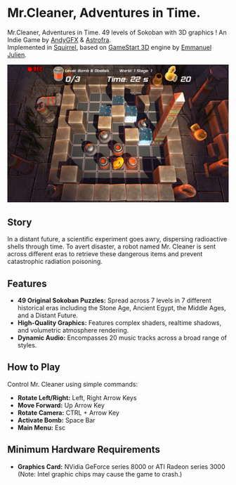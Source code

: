 # Mr.Cleaner, Adventures in Time.

Mr.Cleaner, Adventures in Time. 49 levels of Sokoban with 3D graphics ! An Indie Game by [AndyGFX](https://github.com/AndyGFX) &amp; [Astrofra](https://github.com/astrofra). <br>
Implemented in [Squirrel](https://github.com/albertodemichelis/squirrel), based on [GameStart 3D](https://www.youtube.com/@GameStart3D/videos) engine by [Emmanuel Julien](https://github.com/ejulien/).

![screenshot](img/screen_04.jpg)


## Story

In a distant future, a scientific experiment goes awry, dispersing radioactive shells through time. To avert disaster, a robot named Mr. Cleaner is sent across different eras to retrieve these dangerous items and prevent catastrophic radiation poisoning.

## Features

- **49 Original Sokoban Puzzles:** Spread across 7 levels in 7 different historical eras including the Stone Age, Ancient Egypt, the Middle Ages, and a Distant Future.
- **High-Quality Graphics:** Features complex shaders, realtime shadows, and volumetric atmosphere rendering.
- **Dynamic Audio:** Encompasses 20 music tracks across a broad range of styles.

## How to Play

Control Mr. Cleaner using simple commands:
- **Rotate Left/Right:** Left, Right Arrow Keys
- **Move Forward:** Up Arrow Key
- **Rotate Camera:** CTRL + Arrow Key
- **Activate Bomb:** Space Bar
- **Main Menu:** Esc

## Minimum Hardware Requirements

- **Graphics Card:** NVidia GeForce series 8000 or ATI Radeon series 3000 (Note: Intel graphic chips may cause the game to crash.)
